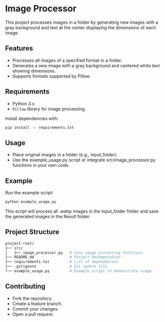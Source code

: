 # Image Processor

This project processes images in a folder by generating new images with a gray background and text at the center displaying the dimensions of each image.

## Features
- Processes all images of a specified format in a folder.
- Generates a new image with a gray background and centered white text showing dimensions.
- Supports formats supported by Pillow.

## Requirements
- Python 3.x
- `Pillow` library for image processing.

Install dependencies with:
```bash
pip install -r requirements.txt
```

## Usage
- Place original images in a folder (e.g., input_folder).
- Use the example_usage.py script or integrate src/image_processor.py functions in your own code.

## Example
Run the example script:
```bash
python example_usage.py
```
This script will process all .webp images in the input_folder folder and save the generated images in the Result folder.

## Project Structure
```bash
project-root/
├── src/
│   ├── image_processor.py   # Core image processing functions
├── README.md                # Project documentation
├── requirements.txt         # List of dependencies
├── .gitignore               # Git ignore file
└── example_usage.py         # Example script to demonstrate usage
```

## Contributing
- Fork the repository.
- Create a feature branch.
- Commit your changes.
- Open a pull request.

